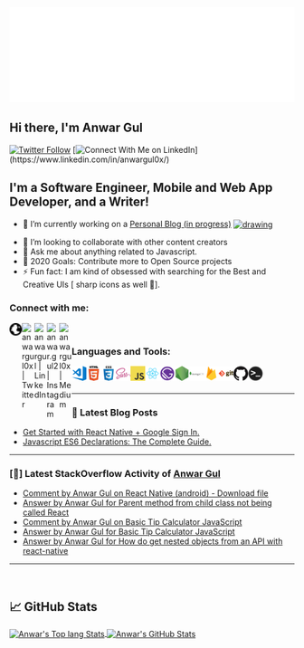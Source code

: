 <img  src="https://github.com/anwargul0x/anwargul0x/blob/master/anwargul0x-min.gif?raw=true" alt="banner" />

## Hi there, I'm Anwar Gul 

<!-- aka [DevSparkz][website] 👋 -->
[![Twitter Follow](https://img.shields.io/twitter/follow/anwargul0x?label=Follow)](https://twitter.com/anwargul0x)
[![Connect With Me on LinkedIn](https://img.shields.io/badge/-Anwar%20Gul-blue?style=flat-square&logo=Linkedin&logoColor=white&link=https%3A%2F%2Fwww.linkedin.com%2Fin%2Fanwargul0x%2F&fbclid=IwAR0fc3cK4ATFcILMwWAy1H6sjw0U-r9JJrdf9N3HKSsB_bpnIAtk-0-zFzg")](https://www.linkedin.com/in/anwargul0x/)

## I'm a Software Engineer, Mobile and Web App Developer, and a Writer!
<!-- - 🔭 I’m currently working on a [VS Code Course][website]! -->
- 🔭 I’m currently working on a [ Personal Blog (in progress)](https://www.devsparkz.com)
[<img src="https://www.devsparkz.com/assets/logo.png" alt="drawing" align="center" width="120"/>][website]
<!-- - 🌱 I’m currently learning everything 🤣 -->
- 👯 I’m looking to collaborate with other content creators
- 💬 Ask me about anything related to Javascript.
- 🥅 2020 Goals: Contribute more to Open Source projects
- ⚡ Fun fact: I am kind of obsessed with searching for the Best and Creative UIs [ sharp icons as well 🤣]. 

### Connect with me:

[<img align="left" alt="devsparkz.com" width="22px" src="https://raw.githubusercontent.com/iconic/open-iconic/master/svg/globe.svg" />][website]

[<img align="left" alt="anwargul0x | Twitter" width="22px" src="https://cdn.jsdelivr.net/npm/simple-icons@v3/icons/twitter.svg" />][twitter]
[<img align="left" alt="anwargul | LinkedIn" width="22px" src="https://cdn.jsdelivr.net/npm/simple-icons@v3/icons/linkedin.svg" />][linkedin]

[<img align="left" alt="anwar.gul2 | Instagram" width="22px" src="https://cdn.jsdelivr.net/npm/simple-icons@v3/icons/instagram.svg" />][instagram]

[<img align="left" alt="anwargul0x | Medium" width="22px" src="https://cdn.jsdelivr.net/npm/simple-icons@3/icons/medium.svg" />][medium]


<br />

### Languages and Tools:

<img align="left" alt="Visual Studio Code" width="26px" src="https://raw.githubusercontent.com/github/explore/80688e429a7d4ef2fca1e82350fe8e3517d3494d/topics/visual-studio-code/visual-studio-code.png" />
<img align="left" alt="HTML5" width="26px" src="https://raw.githubusercontent.com/github/explore/80688e429a7d4ef2fca1e82350fe8e3517d3494d/topics/html/html.png" />
<img align="left" alt="CSS3" width="26px" src="https://raw.githubusercontent.com/github/explore/80688e429a7d4ef2fca1e82350fe8e3517d3494d/topics/css/css.png" />
<img align="left" alt="Sass" width="26px" src="https://raw.githubusercontent.com/github/explore/80688e429a7d4ef2fca1e82350fe8e3517d3494d/topics/sass/sass.png" />
<img align="left" alt="JavaScript" width="26px" src="https://raw.githubusercontent.com/github/explore/80688e429a7d4ef2fca1e82350fe8e3517d3494d/topics/javascript/javascript.png" />
<img align="left" alt="React" width="26px" src="https://raw.githubusercontent.com/github/explore/80688e429a7d4ef2fca1e82350fe8e3517d3494d/topics/react/react.png" />
<img align="left" alt="Gatsby" width="26px" src="https://raw.githubusercontent.com/github/explore/e94815998e4e0713912fed477a1f346ec04c3da2/topics/gatsby/gatsby.png" />
<img align="left" alt="Node.js" width="26px" src="https://raw.githubusercontent.com/github/explore/80688e429a7d4ef2fca1e82350fe8e3517d3494d/topics/nodejs/nodejs.png" />
<img align="left" alt="MongoDB" width="26px" src="https://raw.githubusercontent.com/github/explore/80688e429a7d4ef2fca1e82350fe8e3517d3494d/topics/mongodb/mongodb.png" />
<img align="left" alt="GraphQL" width="26px" src="https://raw.githubusercontent.com/github/explore/80688e429a7d4ef2fca1e82350fe8e3517d3494d/topics/firebase/firebase.png" />
<img align="left" alt="Git" width="26px" src="https://raw.githubusercontent.com/github/explore/80688e429a7d4ef2fca1e82350fe8e3517d3494d/topics/git/git.png" />
<img align="left" alt="GitHub" width="26px" src="https://raw.githubusercontent.com/github/explore/78df643247d429f6cc873026c0622819ad797942/topics/github/github.png" />
<img align="left" alt="HTML5" width="26px" src="https://raw.githubusercontent.com/github/explore/80688e429a7d4ef2fca1e82350fe8e3517d3494d/topics/terminal/terminal.png" />

<br />
<br />

---


### 📕 Latest Blog Posts
<!-- BLOG-POST-LIST:START -->
- [Get Started with React Native + Google Sign In.](https://levelup.gitconnected.com/get-started-with-react-native-google-sign-in-4a03cef373c5?source=rss-ef408e4ef1e5------2)
- [Javascript ES6 Declarations: The Complete Guide.](https://medium.com/swlh/javascript-es6-declarations-the-complete-guide-485d51039dd1?source=rss-ef408e4ef1e5------2)
<!-- BLOG-POST-LIST:END -->

---


###  [&#xf16c;] Latest StackOverflow Activity of [Anwar Gul](https://stackoverflow.com/users/story/9945969)
<!-- STACKOVERFLOW:START -->
- [Comment by Anwar Gul on React Native (android) - Download file](https://stackoverflow.com/questions/62380902/react-native-android-download-file)
- [Answer by Anwar Gul for Parent method from child class not being called React](https://stackoverflow.com/questions/62305451/parent-method-from-child-class-not-being-called-react/62305808#62305808)
- [Comment by Anwar Gul on Basic Tip Calculator JavaScript](https://stackoverflow.com/questions/62233815/basic-tip-calculator-javascript)
- [Answer by Anwar Gul for Basic Tip Calculator JavaScript](https://stackoverflow.com/questions/62233815/basic-tip-calculator-javascript/62233854#62233854)
- [Answer by Anwar Gul for How do get nested objects from an API with react-native](https://stackoverflow.com/questions/62063417/how-do-get-nested-objects-from-an-api-with-react-native/62063980#62063980)
<!-- STACKOVERFLOW:END -->

---

<br/>

## &#x1f4c8; GitHub Stats

<a href="https://github.com/anwargul0x/anwargul0x">
  <img align="center" src="https://github-readme-stats.vercel.app/api/top-langs/?username=anwargul0x&layout=compact&theme=dark" alt="Anwar's Top lang Stats" height="195px" />
</a>
<a href="https://github.com/anwargul0x/anwargul0x">
  <img align="center" src="https://github-readme-stats.vercel.app/api?username=anwargul0x&show_icons=true&hide_border=true&theme=dark" alt="Anwar's GitHub Stats" />
</a>

<br/>



[website]: https://www.devsparkz.com
[twitter]: https://twitter.com/anwargul0x

[instagram]: https://instagram.com/anwar.gul2
[linkedin]: https://linkedin.com/in/anwargul0x
[medium]: https://www.medium.com/@anwargul0x

